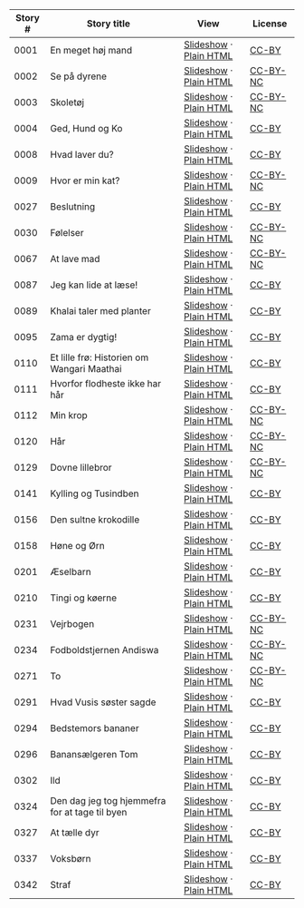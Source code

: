 Story # | Story title | View | License
-------- | -----------  |:-------:| -------
0001 | En meget høj mand | <a href="https://global-asp.github.io/stories/da/0001_en-meget-høj-mand_slides.html" target="_blank">Slideshow</a> · [Plain HTML](https://global-asp.github.io/stories/da/0001_en-meget-høj-mand.html) | [CC-BY](https://creativecommons.org/licenses/by/3.0/)
0002 | Se på dyrene | <a href="https://global-asp.github.io/stories/da/0002_se-på-dyrene_slides.html" target="_blank">Slideshow</a> · [Plain HTML](https://global-asp.github.io/stories/da/0002_se-på-dyrene.html) | [CC-BY-NC](http://creativecommons.org/licenses/by-nc/3.0/)
0003 | Skoletøj | <a href="https://global-asp.github.io/stories/da/0003_skoletøj_slides.html" target="_blank">Slideshow</a> · [Plain HTML](https://global-asp.github.io/stories/da/0003_skoletøj.html) | [CC-BY-NC](http://creativecommons.org/licenses/by-nc/3.0/)
0004 | Ged, Hund og Ko | <a href="https://global-asp.github.io/stories/da/0004_ged-hund-og-ko_slides.html" target="_blank">Slideshow</a> · [Plain HTML](https://global-asp.github.io/stories/da/0004_ged-hund-og-ko.html) | [CC-BY](https://creativecommons.org/licenses/by/3.0/)
0008 | Hvad laver du? | <a href="https://global-asp.github.io/stories/da/0008_hvad-laver-du_slides.html" target="_blank">Slideshow</a> · [Plain HTML](https://global-asp.github.io/stories/da/0008_hvad-laver-du.html) | [CC-BY](https://creativecommons.org/licenses/by/3.0/)
0009 | Hvor er min kat? | <a href="https://global-asp.github.io/stories/da/0009_hvor-er-min-kat_slides.html" target="_blank">Slideshow</a> · [Plain HTML](https://global-asp.github.io/stories/da/0009_hvor-er-min-kat.html) | [CC-BY-NC](http://creativecommons.org/licenses/by-nc/3.0/)
0027 | Beslutning | <a href="https://global-asp.github.io/stories/da/0027_beslutning_slides.html" target="_blank">Slideshow</a> · [Plain HTML](https://global-asp.github.io/stories/da/0027_beslutning.html) | [CC-BY](https://creativecommons.org/licenses/by/3.0/)
0030 | Følelser | <a href="https://global-asp.github.io/stories/da/0030_følelser_slides.html" target="_blank">Slideshow</a> · [Plain HTML](https://global-asp.github.io/stories/da/0030_følelser.html) | [CC-BY-NC](http://creativecommons.org/licenses/by-nc/3.0/)
0067 | At lave mad | <a href="https://global-asp.github.io/stories/da/0067_at-lave-mad_slides.html" target="_blank">Slideshow</a> · [Plain HTML](https://global-asp.github.io/stories/da/0067_at-lave-mad.html) | [CC-BY-NC](http://creativecommons.org/licenses/by-nc/3.0/)
0087 | Jeg kan lide at læse! | <a href="https://global-asp.github.io/stories/da/0087_jeg-kan-lide-at-læse_slides.html" target="_blank">Slideshow</a> · [Plain HTML](https://global-asp.github.io/stories/da/0087_jeg-kan-lide-at-læse.html) | [CC-BY](https://creativecommons.org/licenses/by/3.0/)
0089 | Khalai taler med planter | <a href="https://global-asp.github.io/stories/da/0089_khalai-taler-med-planter_slides.html" target="_blank">Slideshow</a> · [Plain HTML](https://global-asp.github.io/stories/da/0089_khalai-taler-med-planter.html) | [CC-BY](https://creativecommons.org/licenses/by/3.0/)
0095 | Zama er dygtig! | <a href="https://global-asp.github.io/stories/da/0095_zama-er-dygtig_slides.html" target="_blank">Slideshow</a> · [Plain HTML](https://global-asp.github.io/stories/da/0095_zama-er-dygtig.html) | [CC-BY](https://creativecommons.org/licenses/by/3.0/)
0110 | Et lille frø: Historien om Wangari Maathai | <a href="https://global-asp.github.io/stories/da/0110_et-lille-frø-historien-om-wangari-maathai_slides.html" target="_blank">Slideshow</a> · [Plain HTML](https://global-asp.github.io/stories/da/0110_et-lille-frø-historien-om-wangari-maathai.html) | [CC-BY](https://creativecommons.org/licenses/by/3.0/)
0111 | Hvorfor flodheste ikke har hår | <a href="https://global-asp.github.io/stories/da/0111_hvorfor-flodheste-ikke-har-hår_slides.html" target="_blank">Slideshow</a> · [Plain HTML](https://global-asp.github.io/stories/da/0111_hvorfor-flodheste-ikke-har-hår.html) | [CC-BY](https://creativecommons.org/licenses/by/3.0/)
0112 | Min krop | <a href="https://global-asp.github.io/stories/da/0112_min-krop_slides.html" target="_blank">Slideshow</a> · [Plain HTML](https://global-asp.github.io/stories/da/0112_min-krop.html) | [CC-BY-NC](http://creativecommons.org/licenses/by-nc/3.0/)
0120 | Hår | <a href="https://global-asp.github.io/stories/da/0120_hår_slides.html" target="_blank">Slideshow</a> · [Plain HTML](https://global-asp.github.io/stories/da/0120_hår.html) | [CC-BY-NC](http://creativecommons.org/licenses/by-nc/3.0/)
0129 | Dovne lillebror | <a href="https://global-asp.github.io/stories/da/0129_dovne-lillebror_slides.html" target="_blank">Slideshow</a> · [Plain HTML](https://global-asp.github.io/stories/da/0129_dovne-lillebror.html) | [CC-BY-NC](http://creativecommons.org/licenses/by-nc/3.0/)
0141 | Kylling og Tusindben | <a href="https://global-asp.github.io/stories/da/0141_kylling-og-tusindben_slides.html" target="_blank">Slideshow</a> · [Plain HTML](https://global-asp.github.io/stories/da/0141_kylling-og-tusindben.html) | [CC-BY](https://creativecommons.org/licenses/by/3.0/)
0156 | Den sultne krokodille | <a href="https://global-asp.github.io/stories/da/0156_den-sultne-krokodille_slides.html" target="_blank">Slideshow</a> · [Plain HTML](https://global-asp.github.io/stories/da/0156_den-sultne-krokodille.html) | [CC-BY](https://creativecommons.org/licenses/by/3.0/)
0158 | Høne og Ørn | <a href="https://global-asp.github.io/stories/da/0158_høne-og-ørn_slides.html" target="_blank">Slideshow</a> · [Plain HTML](https://global-asp.github.io/stories/da/0158_høne-og-ørn.html) | [CC-BY](https://creativecommons.org/licenses/by/3.0/)
0201 | Æselbarn | <a href="https://global-asp.github.io/stories/da/0201_æselbarn_slides.html" target="_blank">Slideshow</a> · [Plain HTML](https://global-asp.github.io/stories/da/0201_æselbarn.html) | [CC-BY](https://creativecommons.org/licenses/by/3.0/)
0210 | Tingi og køerne | <a href="https://global-asp.github.io/stories/da/0210_tingi-og-køerne_slides.html" target="_blank">Slideshow</a> · [Plain HTML](https://global-asp.github.io/stories/da/0210_tingi-og-køerne.html) | [CC-BY](https://creativecommons.org/licenses/by/3.0/)
0231 | Vejrbogen | <a href="https://global-asp.github.io/stories/da/0231_vejrbogen_slides.html" target="_blank">Slideshow</a> · [Plain HTML](https://global-asp.github.io/stories/da/0231_vejrbogen.html) | [CC-BY-NC](http://creativecommons.org/licenses/by-nc/3.0/)
0234 | Fodboldstjernen Andiswa | <a href="https://global-asp.github.io/stories/da/0234_fodboldstjernen-andiswa_slides.html" target="_blank">Slideshow</a> · [Plain HTML](https://global-asp.github.io/stories/da/0234_fodboldstjernen-andiswa.html) | [CC-BY-NC](http://creativecommons.org/licenses/by-nc/3.0/)
0271 | To | <a href="https://global-asp.github.io/stories/da/0271_to_slides.html" target="_blank">Slideshow</a> · [Plain HTML](https://global-asp.github.io/stories/da/0271_to.html) | [CC-BY-NC](http://creativecommons.org/licenses/by-nc/3.0/)
0291 | Hvad Vusis søster sagde | <a href="https://global-asp.github.io/stories/da/0291_hvad-vusis-søster-sagde_slides.html" target="_blank">Slideshow</a> · [Plain HTML](https://global-asp.github.io/stories/da/0291_hvad-vusis-søster-sagde.html) | [CC-BY](https://creativecommons.org/licenses/by/3.0/)
0294 | Bedstemors bananer | <a href="https://global-asp.github.io/stories/da/0294_bedstemors-bananer_slides.html" target="_blank">Slideshow</a> · [Plain HTML](https://global-asp.github.io/stories/da/0294_bedstemors-bananer.html) | [CC-BY](https://creativecommons.org/licenses/by/3.0/)
0296 | Banansælgeren Tom | <a href="https://global-asp.github.io/stories/da/0296_banansælgeren-tom_slides.html" target="_blank">Slideshow</a> · [Plain HTML](https://global-asp.github.io/stories/da/0296_banansælgeren-tom.html) | [CC-BY](https://creativecommons.org/licenses/by/3.0/)
0302 | Ild | <a href="https://global-asp.github.io/stories/da/0302_ild_slides.html" target="_blank">Slideshow</a> · [Plain HTML](https://global-asp.github.io/stories/da/0302_ild.html) | [CC-BY](https://creativecommons.org/licenses/by/3.0/)
0324 | Den dag jeg tog hjemmefra for at tage til byen | <a href="https://global-asp.github.io/stories/da/0324_den-dag-jeg-tog-hjemmefra-for-at-tage-til-byen_slides.html" target="_blank">Slideshow</a> · [Plain HTML](https://global-asp.github.io/stories/da/0324_den-dag-jeg-tog-hjemmefra-for-at-tage-til-byen.html) | [CC-BY](https://creativecommons.org/licenses/by/3.0/)
0327 | At tælle dyr | <a href="https://global-asp.github.io/stories/da/0327_at-tælle-dyr_slides.html" target="_blank">Slideshow</a> · [Plain HTML](https://global-asp.github.io/stories/da/0327_at-tælle-dyr.html) | [CC-BY](https://creativecommons.org/licenses/by/3.0/)
0337 | Voksbørn | <a href="https://global-asp.github.io/stories/da/0337_voksbørn_slides.html" target="_blank">Slideshow</a> · [Plain HTML](https://global-asp.github.io/stories/da/0337_voksbørn.html) | [CC-BY](https://creativecommons.org/licenses/by/3.0/)
0342 | Straf | <a href="https://global-asp.github.io/stories/da/0342_straf_slides.html" target="_blank">Slideshow</a> · [Plain HTML](https://global-asp.github.io/stories/da/0342_straf.html) | [CC-BY](https://creativecommons.org/licenses/by/3.0/)
